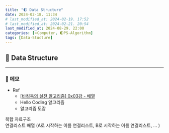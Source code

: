 ```yaml
---
title: "🌓 Data Structure"
date: 2024-02-18. 11:34
# last_modified_at: 2024-02-19. 17:52
# last_modified_at: 2024-02-21. 20:54
last_modified_at: 2024-08-29. 22:00
categories: [⭐Computer, 🌓PS-Algorithm]
tags: [Data-Stucture]
---
```


## 💫 Data Structure

---

### 🫧 메모

- Ref
  - [[바킹독의 실전 알고리즘] 0x03강 - 배열](https://youtu.be/mBeyFsHqzHg?si=8rGdOuR6HleGFKgG)
  - Hello Coding 알고리즘
  - 알고리즘 도감

복합 자료구조  
연결리스트 배열 (A로 시작하는 이름 연결리스트, B로 시작하는 이름 연결리스트, ... )  


